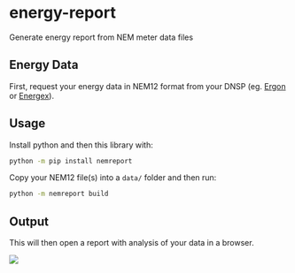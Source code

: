 # energy-report

Generate energy report from NEM meter data files

## Energy Data

First, request your energy data in NEM12 format from your DNSP (eg. [Ergon][1] or [Energex][2]).

[1]: https://www.ergon.com.au/network/connections/metering/accessing-your-metering-data
[2]: https://www.energex.com.au/home/our-services/meters/accessing-your-metering-data

## Usage

Install python and then this library with:

```sh
python -m pip install nemreport
```

Copy your NEM12 file(s) into a `data/` folder and then run:

```sh
python -m nemreport build
```

## Output

This will then open a report with analysis of your data in a browser.

![](screenshot.png)